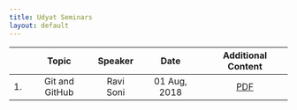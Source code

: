 ```yaml
---
title: Udyat Seminars
layout: default
---
```


|      | Topic                 | Speaker        | Date         | Additional Content |
| -----|:---------------------:|:--------------:|:------------:|:------------------:|
| 1.   | Git and GitHub        | Ravi Soni      | 01 Aug, 2018 | [PDF][1.content] |


[1.content]: ./pdfs/git-and-github.pdf